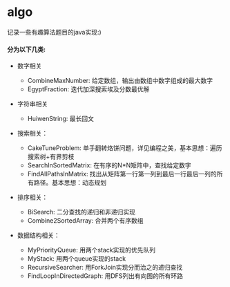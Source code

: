 algo 
===

记录一些有趣算法题目的java实现:)


#### 分为以下几类:

+ 数字相关

    - CombineMaxNumber: 给定数组，输出由数组中数字组成的最大数字
    - EgyptFraction: 迭代加深搜索埃及分数最优解
    
+ 字符串相关

    - HuiwenString: 最长回文
    
+ 搜索相关：

    - CakeTuneProblem: 单手翻转烙饼问题，详见编程之美，基本思想：遍历搜索树+有界剪枝
    - SearchInSortedMatrix: 在有序的N*N矩阵中，查找给定数字
    - FindAllPathsInMatrix: 找出从矩阵第一行第一列到最后一行最后一列的所有路径。基本思想：动态规划
    
+ 排序相关：

    - BiSearch: 二分查找的递归和非递归实现
    - Combine2SortedArray: 合并两个有序数组
    
+ 数据结构相关：

    - MyPriorityQueue: 用两个stack实现的优先队列
    - MyStack: 用两个queue实现的stack
    - RecursiveSearcher: 用ForkJoin实现分而治之的递归查找 
    - FindLoopInDirectedGraph: 用DFS列出有向图的所有环路
